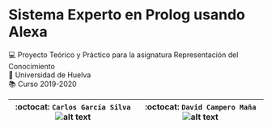 # Sistema Experto en Prolog usando Alexa
:computer: Proyecto Teórico y Práctico para la asignatura Representación del Conocimiento  
:school: Universidad de Huelva  
:books: Curso 2019-2020  

| :octocat: `Carlos García Silva` ![alt text](https://github.com/byLiTTo/SistemaExperto/blob/master/Parte%20Te%C3%B3rica/images/FotoDePerfil_1.jpg)  | :octocat: `David Campero Maña` ![alt text](https://github.com/byLiTTo/SistemaExperto/blob/master/Parte%20Te%C3%B3rica/images/FotoDePerfil_2.jpg)  |  
|---|---|
